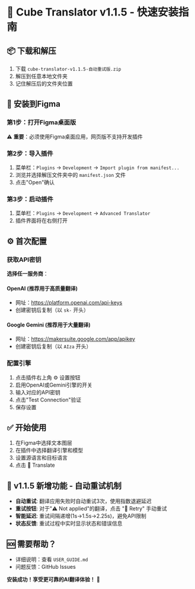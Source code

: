 # 🚀 Cube Translator v1.1.5 - 快速安装指南

## 📦 下载和解压
1. 下载 `cube-translator-v1.1.5-自动重试版.zip`
2. 解压到任意本地文件夹
3. 记住解压后的文件夹位置

## 🎯 安装到Figma

### 第1步：打开Figma桌面版
⚠️ **重要**：必须使用Figma桌面应用，网页版不支持开发插件

### 第2步：导入插件
1. 菜单栏：`Plugins` → `Development` → `Import plugin from manifest...`
2. 浏览并选择解压文件夹中的 `manifest.json` 文件
3. 点击"Open"确认

### 第3步：启动插件
1. 菜单栏：`Plugins` → `Development` → `Advanced Translator`
2. 插件界面将在右侧打开

## ⚙️ 首次配置

### 获取API密钥
**选择任一服务商**：

#### OpenAI (推荐用于高质量翻译)
- 网址：https://platform.openai.com/api-keys
- 创建密钥后复制（以 `sk-` 开头）

#### Google Gemini (推荐用于大量翻译)
- 网址：https://makersuite.google.com/app/apikey  
- 创建密钥后复制（以 `AIza` 开头）

### 配置引擎
1. 点击插件右上角 ⚙️ 设置按钮
2. 启用OpenAI或Gemini引擎的开关
3. 输入对应的API密钥
4. 点击"Test Connection"验证
5. 保存设置

## ✅ 开始使用
1. 在Figma中选择文本图层
2. 在插件中选择翻译引擎和模型
3. 设置源语言和目标语言
4. 点击 🚀 Translate

## 🔄 v1.1.5 新增功能 - 自动重试机制
- **自动重试**: 翻译应用失败时自动重试3次，使用指数退避延迟
- **重试按钮**: 对于"⚠️ Not applied"的翻译，点击 "🔄 Retry" 手动重试
- **智能延迟**: 重试间隔递增(1s→1.5s→2.25s)，避免API限制
- **状态反馈**: 重试过程中实时显示状态和错误信息

## 🆘 需要帮助？
- 详细说明：查看 `USER_GUIDE.md`
- 问题反馈：GitHub Issues

**安装成功！享受更可靠的AI翻译体验！** 🎉